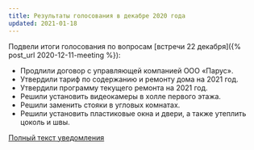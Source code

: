 ```yaml
---
title: Результаты голосования в декабре 2020 года
updated: 2021-01-18
---
```


Подвели итоги голосования по вопросам [встречи 22 декабря]({% post_url 2020-12-11-meeting %}):

- Продлили договор с управляющей компанией ООО «Парус».
- Утвердили тариф по содержанию и ремонту дома на 2021 год.
- Утвердили программу текущего ремонта на 2021 год.
- Решили установить видеокамеры в холле первого этажа.
- Решили заменить стояки в угловых комнатах.
- Решили установить пластиковые окна и двери, а также утеплить цоколь и швы.

[Полный текст уведомления](/docs/announces/20210118.pdf)
